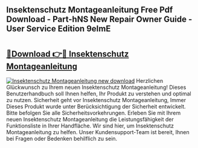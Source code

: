 ## Insektenschutz Montageanleitung Free Pdf Download - Part-hNS New Repair Owner Guide - User Service Edition 9eImE

# <h2><a href="http://df6l8im.blite.top/?on=Insektenschutz+Montageanleitung">🔗Download 👉🔴 Insektenschutz Montageanleitung</a></h2>

[![Insektenschutz Montageanleitung new download](https://i.imgur.com/lujVjoI.png)](http://df6l8im.blite.top/?on=Insektenschutz+Montageanleitung)
Herzlichen Glückwunsch zu Ihrem neuen Insektenschutz Montageanleitung! Dieses Benutzerhandbuch soll Ihnen helfen, Ihr Produkt zu verstehen und optimal zu nutzen. Sicherheit geht vor Insektenschutz Montageanleitung, Immer Dieses Produkt wurde unter Berücksichtigung der Sicherheit entwickelt. Bitte befolgen Sie alle Sicherheitsvorkehrungen. Erleben Sie mit Ihrem neuen Insektenschutz Montageanleitung die Leistungsfähigkeit der Funktionsliste in Ihrer Handfläche. Wir sind hier, um Insektenschutz Montageanleitung zu helfen. Unser Kundensupport-Team ist bereit, Ihnen bei Fragen oder Bedenken behilflich zu sein.
